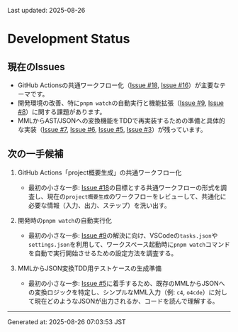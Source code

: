 Last updated: 2025-08-26

# Development Status

## 現在のIssues
- GitHub Actionsの共通ワークフロー化（[Issue #18](issue-notes/18.md), [Issue #16](issue-notes/16.md)）が主要なテーマです。
- 開発環境の改善、特に`pnpm watch`の自動実行と機能拡張（[Issue #9](issue-notes/9.md), [Issue #8](issue-notes/8.md)）に関する課題があります。
- MMLからAST/JSONへの変換機能をTDDで再実装するための準備と具体的な実装（[Issue #7](issue-notes/7.md), [Issue #6](issue-notes/6.md), [Issue #5](issue-notes/5.md), [Issue #3](issue-notes/3.md)）が残っています。

## 次の一手候補
1. GitHub Actions「project概要生成」の共通ワークフロー化
   - 最初の小さな一歩: [Issue #18](issue-notes/18.md)の目標とする共通ワークフローの形式を調査し、現在の`project概要生成`のワークフローをレビューして、共通化に必要な情報（入力、出力、ステップ）を洗い出す。

2. 開発時の`pnpm watch`の自動実行化
   - 最初の小さな一歩: [Issue #9](issue-notes/9.md)の解決に向け、VSCodeの`tasks.json`や`settings.json`を利用して、ワークスペース起動時に`pnpm watch`コマンドを自動で実行開始させるための設定方法を調査する。

3. MMLからJSON変換TDD用テストケースの生成準備
   - 最初の小さな一歩: [Issue #5](issue-notes/5.md)に着手するため、既存のMMLからJSONへの変換ロジックを特定し、シンプルなMML入力（例: `c4`, `o4cde`）に対して現在どのようなJSONが出力されるか、コードを読んで理解する。

---
Generated at: 2025-08-26 07:03:53 JST
